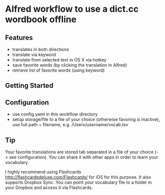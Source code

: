 # Alfred workflow to use a dict.cc wordbook offline

## Features

* translates in both directions
* translate via keyword
* translate from selected text in OS X via hotkey
* save favorite words (by clicking the translation in Alfred)
* retrieve list of favorite words (using keyword)

## Getting Started

## Configuration

* use config.yaml in this workflow directory
* setup storage/file to a file of your choice (otherwise favoring is inactive), use full path + filename, e.g. /Users/username/vocab.tsv

## Tip

Your favorite translations are stored tab separated in a file of your choice (-> see configuration). You can share it with other apps in order to learn your vocabulary. 

I highly recommend using Flashcards http://flashcardsdeluxe.com/Flashcards/ for iOS for this purpose. It also supports Dropbox Sync. You can point your vocabulary file to a folder in your Dropbox and access it via Flashcards.

